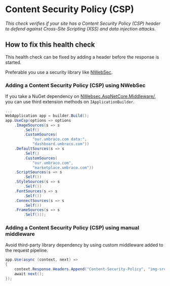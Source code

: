 # Content Security Policy (CSP)

_This check verifies if your site has a Content Security Policy (CSP) header to defend against Cross-Site Scripting (XSS) and data injection attacks._

## How to fix this health check
This health check can be fixed by adding a header before the response is started.

Preferable you use a security library like [NWebSec](https://docs.nwebsec.com/).

### Adding a Content Security Policy (CSP) using NWebSec

If you take a NuGet dependency on [NWebsec.AspNetCore.Middleware/](https://www.nuget.org/packages/NWebsec.AspNetCore.Middleware/), you can use third extension methods on `IApplicationBuilder`.

```csharp
...
WebApplication app = builder.Build();
app.UseCsp(options => options
    .ImageSources(s => s
        .Self()
        .CustomSources(
            "our.umbraco.com data:",
            "dashboard.umbraco.com"))
    .DefaultSources(s => s
        .Self()
        .CustomSources(
            "our.umbraco.com",
            "marketplace.umbraco.com"))
    .ScriptSources(s => s
        .Self())
    .StyleSources(s => s
        .Self())
    .FontSources(s => s
        .Self())
    .ConnectSources(s => s
        .Self())
    .FrameSources(s => s
        .Self()));
```

### Adding a Content Security Policy (CSP) using manual middleware

Avoid third-party library dependency by using custom middleware added to the request pipeline.

```csharp
app.Use(async (context, next) =>
{
    context.Response.Headers.Append("Content-Security-Policy", "img-src 'self' our.umbraco.com data: dashboard.umbraco.com; default-src 'self' our.umbraco.com marketplace.umbraco.com; script-src 'self'; style-src 'unsafe-inline' 'self'; font-src 'self'; connect-src 'self'; frame-src 'self'; ");
    await next();
});
```
